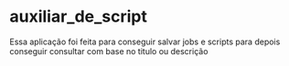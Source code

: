 # auxiliar_de_script
Essa aplicação foi feita para conseguir salvar jobs e scripts para depois conseguir consultar com base no titulo ou descrição 
